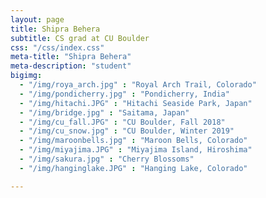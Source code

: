 ```yaml
---
layout: page
title: Shipra Behera
subtitle: CS grad at CU Boulder
css: "/css/index.css"
meta-title: "Shipra Behera"
meta-description: "student"
bigimg:
  - "/img/roya_arch.jpg" : "Royal Arch Trail, Colorado"
  - "/img/pondicherry.jpg" : "Pondicherry, India"
  - "/img/hitachi.JPG" : "Hitachi Seaside Park, Japan"
  - "/img/bridge.jpg" : "Saitama, Japan"
  - "/img/cu_fall.JPG" : "CU Boulder, Fall 2018"
  - "/img/cu_snow.jpg" : "CU Boulder, Winter 2019"
  - "/img/maroonbells.jpg" : "Maroon Bells, Colorado"
  - "/img/miyajima.JPG" : "Miyajima Island, Hiroshima"
  - "/img/sakura.jpg" : "Cherry Blossoms"
  - "/img/hanginglake.JPG" : "Hanging Lake, Colorado"

---
```


